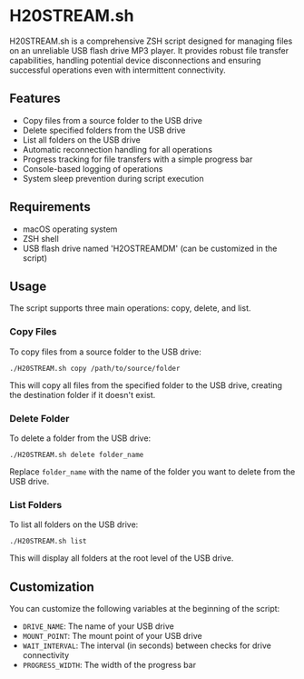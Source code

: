 # H20STREAM.sh

H20STREAM.sh is a comprehensive ZSH script designed for managing files on an unreliable USB flash drive MP3 player. It provides robust file transfer capabilities, handling potential device disconnections and ensuring successful operations even with intermittent connectivity.

## Features

- Copy files from a source folder to the USB drive
- Delete specified folders from the USB drive
- List all folders on the USB drive
- Automatic reconnection handling for all operations
- Progress tracking for file transfers with a simple progress bar
- Console-based logging of operations
- System sleep prevention during script execution

## Requirements

- macOS operating system
- ZSH shell
- USB flash drive named 'H2OSTREAMDM' (can be customized in the script)

## Usage

The script supports three main operations: copy, delete, and list.

### Copy Files

To copy files from a source folder to the USB drive:

```
./H20STREAM.sh copy /path/to/source/folder
```

This will copy all files from the specified folder to the USB drive, creating the destination folder if it doesn't exist.

### Delete Folder

To delete a folder from the USB drive:

```
./H20STREAM.sh delete folder_name
```

Replace `folder_name` with the name of the folder you want to delete from the USB drive.

### List Folders

To list all folders on the USB drive:

```
./H20STREAM.sh list
```

This will display all folders at the root level of the USB drive.

## Customization

You can customize the following variables at the beginning of the script:

- `DRIVE_NAME`: The name of your USB drive
- `MOUNT_POINT`: The mount point of your USB drive
- `WAIT_INTERVAL`: The interval (in seconds) between checks for drive connectivity
- `PROGRESS_WIDTH`: The width of the progress bar

